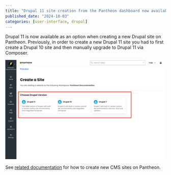 ```yaml
---
title: "Drupal 11 site creation from the Pantheon dashboard now available"
published_date: "2024-10-03"
categories: [user-interface, drupal]
---
```

Drupal 11 is now available as an option when creating a new Drupal site on Pantheon. Previously, in order to create a new Drupal 11 site you had to first create a Drupal 10 site and then manually upgrade to Drupal 11 via Composer.

![Drupal site creation from the Pantheon dashboard](../images/create-new-site-cms-drupal-11.png)

See [related documentation](/add-site-dashboard) for how to create new CMS sites on Pantheon.
